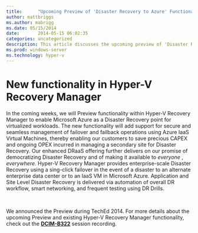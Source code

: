 ```yaml
---
title:      "Upcoming Preview of 'Disaster Recovery to Azure' Functionality in Hyper-V Recovery Manager"
author: mattbriggs
ms.author: mabrigg
ms.date: 05/15/2014
date:       2014-05-15 06:02:35
categories: uncategorized
description: This article discusses the upcoming preview of 'Disaster Recovery to Azure' Functionality in Hyper-V Recovery Manager.
ms.prod: windows-server
ms.technology: hyper-v
---
```

# New functionality in Hyper-V Recovery Manager

In the coming weeks, we will Preview functionality within Hyper-V Recovery Manager to enable Microsoft Azure as a Disaster Recovery point for virtualized workloads. The new functionality will add support for secure and seamless management of failover and failback operations using Azure IaaS Virtual Machines, thereby enabling our customers to save precious CAPEX and ongoing OPEX incurred in managing a secondary site for Disaster Recovery. Our enhanced DRaaS offering further delivers on our promise of democratizing Disaster Recovery and of making it available to _everyone_ , _everywhere_. Hyper-V Recovery Manager provides enterprise-scale Disaster Recovery using a sing-click failover in the event of a disaster to an alternate enterprise data center or to an IaaS VM in Microsoft Azure. Application and Site Level Disaster Recovery is delivered via automation of overall DR workflow, smart networking, and frequent testing using DR Drills. 

 

We announced the Preview during TechEd 2014. For more details about the upcoming Preview and existing Hyper-V Recovery Manager functionality, check out the [**DCIM-B322**](https://channel9.msdn.com/Events/TechEd/NorthAmerica/2014/DCIM-B322#fbid=?hashlink=fbid) session recording. 
